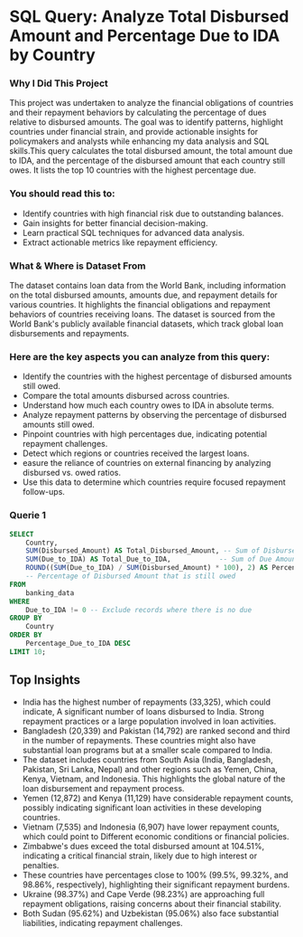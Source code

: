 # SQL Query: Analyze Total Disbursed Amount and Percentage Due to IDA by Country

### Why I Did This Project
This project was undertaken to analyze the financial obligations of countries and their repayment behaviors by calculating the percentage of dues relative to disbursed amounts. The goal was to identify patterns, highlight countries under financial strain, and provide actionable insights for policymakers and analysts while enhancing my data analysis and SQL skills.This query calculates the total disbursed amount, the total amount due to IDA, and the percentage of the disbursed amount that each country still owes. It lists the top 10 countries with the highest percentage due.

### You should read this to:

* Identify countries with high financial risk due to outstanding balances.
* Gain insights for better financial decision-making.
* Learn practical SQL techniques for advanced data analysis.
* Extract actionable metrics like repayment efficiency.

### What & Where is Dataset From
The dataset contains loan data from the World Bank, including information on the total disbursed amounts, amounts due, and repayment details for various countries. It highlights the financial obligations and repayment behaviors of countries receiving loans.
The dataset is sourced from the World Bank's publicly available financial datasets, which track global loan disbursements and repayments.

### Here are the key aspects you can analyze from this query:
* Identify the countries with the highest percentage of disbursed amounts still owed.
* Compare the total amounts disbursed across countries.
* Understand how much each country owes to IDA in absolute terms.
* Analyze repayment patterns by observing the percentage of disbursed amounts still owed.
* Pinpoint countries with high percentages due, indicating potential repayment challenges.
* Detect which regions or countries received the largest loans.
* easure the reliance of countries on external financing by analyzing disbursed vs. owed ratios.
* Use this data to determine which countries require focused repayment follow-ups.

### Querie 1
```sql
SELECT 
    Country, 
    SUM(Disbursed_Amount) AS Total_Disbursed_Amount, -- Sum of Disbursed Amount by Country
    SUM(Due_to_IDA) AS Total_Due_to_IDA,            -- Sum of Due Amount by Country
    ROUND((SUM(Due_to_IDA) / SUM(Disbursed_Amount) * 100), 2) AS Percentage_Due_to_IDA
    -- Percentage of Disbursed Amount that is still owed
FROM 
    banking_data
WHERE 
    Due_to_IDA != 0 -- Exclude records where there is no due
GROUP BY 
    Country
ORDER BY 
    Percentage_Due_to_IDA DESC
LIMIT 10;
```




## Top Insights
* India has the highest number of repayments (33,325), which could indicate, A significant number of loans disbursed to India. Strong repayment practices or a large population involved in loan activities.
* Bangladesh (20,339) and Pakistan (14,792) are ranked second and third in the number of repayments. These countries might also have substantial loan programs but at a smaller scale compared to India.
* The dataset includes countries from South Asia (India, Bangladesh, Pakistan, Sri Lanka, Nepal) and other regions such as Yemen, China, Kenya, Vietnam, and Indonesia. This highlights the global nature of the loan disbursement and repayment process.
* Yemen (12,872) and Kenya (11,129) have considerable repayment counts, possibly indicating significant loan activities in these developing countries.
* Vietnam (7,535) and Indonesia (6,907) have lower repayment counts, which could point to Different economic conditions or financial policies.
* Zimbabwe's dues exceed the total disbursed amount at 104.51%, indicating a critical financial strain, likely due to high interest or penalties.
* These countries have percentages close to 100% (99.5%, 99.32%, and 98.86%, respectively), highlighting their significant repayment burdens.
* Ukraine (98.37%) and Cape Verde (98.23%) are approaching full repayment obligations, raising concerns about their financial stability.
* Both Sudan (95.62%) and Uzbekistan (95.06%) also face substantial liabilities, indicating repayment challenges.
